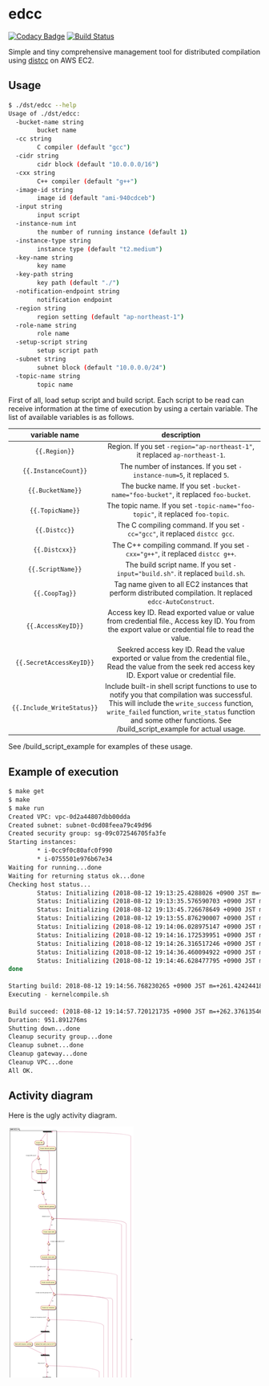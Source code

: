 # edcc

[![Codacy Badge](https://api.codacy.com/project/badge/Grade/a0b1ec0a83de455eaa82cdd14942bcc9)](https://app.codacy.com/app/falgon/edcc?utm_source=github.com&utm_medium=referral&utm_content=falgon/edcc&utm_campaign=Badge_Grade_Dashboard)
[![Build Status](https://travis-ci.org/falgon/edcc.svg?branch=master)](https://travis-ci.org/falgon/edcc)

Simple and tiny comprehensive management tool for 
distributed compilation using [distcc](https://github.com/distcc) on AWS EC2.

## Usage

```sh
$ ./dst/edcc --help
Usage of ./dst/edcc:
  -bucket-name string
        bucket name
  -cc string
        C compiler (default "gcc")
  -cidr string
        cidr block (default "10.0.0.0/16")
  -cxx string
        C++ compiler (default "g++")
  -image-id string
        image id (default "ami-940cdceb")
  -input string
        input script
  -instance-num int
        the number of running instance (default 1)
  -instance-type string
        instance type (default "t2.medium")
  -key-name string
        key name
  -key-path string
        key path (default "./")
  -notification-endpoint string
        notification endpoint
  -region string
        region setting (default "ap-northeast-1")
  -role-name string
        role name
  -setup-script string
        setup script path
  -subnet string
        subnet block (default "10.0.0.0/24")
  -topic-name string
        topic name
```
First of all, load setup script and build script.
Each script to be read can receive information at the time of execution by using a certain variable.
The list of available variables is as follows.

| variable name | description |
| :--: | :--: | 
| `{{.Region}}` | Region. If you set `-region="ap-northeast-1"`, it replaced `ap-northeast-1`. |
| `{{.InstanceCount}}` | The number of instances. If you set `-instance-num=5`, it replaced `5`. |
| `{{.BucketName}}` | The bucke name. If you set `-bucket-name="foo-bucket"`, it replaced `foo-bucket`. |
| `{{.TopicName}}` | The topic name. If you set `-topic-name="foo-topic"`, it replaced `foo-topic`. |
| `{{.Distcc}}` | The C compiling command. If you set `-cc="gcc"`, it replaced `distcc gcc`. |
| `{{.Distcxx}}` | The C++ compiling command. If you set `-cxx="g++"`, it replaced `distcc g++`. |
| `{{.ScriptName}}` | The build script name. If you set `-input="build.sh"`. it replaced `build.sh`. |
| `{{.CoopTag}}` | Tag name given to all EC2 instances that perform distributed compilation. It replaced `edcc-AutoConstruct`. |
| `{{.AccessKeyID}}` | Access key ID. Read exported value or value from credential file., Access key ID. You from the export value or credential file to read the value. |
| `{{.SecretAccessKeyID}}` |  Seekred access key ID. Read the value exported or value from the credential file., Read the value from the seek red access key ID. Export value or credential file. |
| `{{.Include_WriteStatus}}` | Include built-in shell script functions to use to notify you that compilation was successful. This will include the `write_success` function, `write_failed` function, `write_status` function and some other functions. See /build_script_example for actual usage. |

See /build_script_example for examples of these usage.

## Example of execution

```sh
$ make get
$ make
$ make run
Created VPC: vpc-0d2a44807dbb00dda
Created subnet: subnet-0cd08feea79c49d96
Created security group: sg-09c072546705fa3fe
Starting instances:
        * i-0cc9f0c80afc0f990
        * i-0755501e976b67e34
Waiting for running...done
Waiting for returning status ok...done
Checking host status...
        Status: Initializing (2018-08-12 19:13:25.4288026 +0900 JST m=+170.084816432)
        Status: Initializing (2018-08-12 19:13:35.576590703 +0900 JST m=+180.232604576)
        Status: Initializing (2018-08-12 19:13:45.726678649 +0900 JST m=+190.382692489)
        Status: Initializing (2018-08-12 19:13:55.876290007 +0900 JST m=+200.532303796)
        Status: Initializing (2018-08-12 19:14:06.028975147 +0900 JST m=+210.684988921)
        Status: Initializing (2018-08-12 19:14:16.172539951 +0900 JST m=+220.828553752)
        Status: Initializing (2018-08-12 19:14:26.316517246 +0900 JST m=+230.972531063)
        Status: Initializing (2018-08-12 19:14:36.460094922 +0900 JST m=+241.116108767)
        Status: Initializing (2018-08-12 19:14:46.628477795 +0900 JST m=+251.284491624)
done

Starting build: 2018-08-12 19:14:56.768230265 +0900 JST m=+261.424244188
Executing - kernelcompile.sh

Build succeed: (2018-08-12 19:14:57.720121735 +0900 JST m=+262.376135464)
Duration: 951.891276ms
Shutting down...done
Cleanup security group...done
Cleanup subnet...done
Cleanup gateway...done
Cleanup VPC...done
All OK.
```

## Activity diagram

Here is the ugly activity diagram.

<div style="height: 500px; overflow-y: scroll;">
<img src="./assets/fig.png" />
</div>
